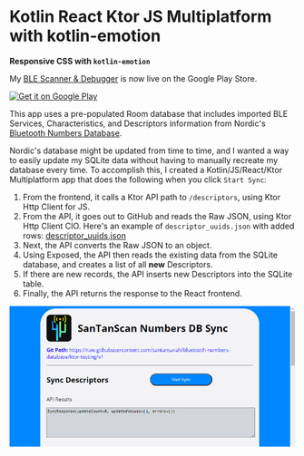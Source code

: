 # Kotlin React Ktor JS Multiplatform with kotlin-emotion

**Responsive CSS with `kotlin-emotion`** 

My [BLE Scanner & Debugger](https://github.com/santansarah/ble-scanner) is now live on the Google Play Store.

<a href='https://play.google.com/store/apps/details?id=com.santansarah.scan&pcampaignid=pcampaignidMKT-Other-global-all-co-prtnr-py-PartBadge-Mar2515-1'><img alt='Get it on Google Play' src='https://play.google.com/intl/en_us/badges/static/images/badges/en_badge_web_generic.png' style="width:300px"/></a>

This app uses a pre-populated Room database that includes imported BLE Services, Characteristics, and Descriptors
information from Nordic's [Bluetooth Numbers Database](https://github.com/NordicSemiconductor/bluetooth-numbers-database).

Nordic's database might be updated from time to time, and I wanted a way to easily update my SQLite data without having
to manually recreate my database every time. To accomplish this, I created a Kotlin/JS/React/Ktor Multiplatform app 
that does the following when you click `Start Sync`:

1. From the frontend, it calls a Ktor API path to `/descriptors`, using Ktor Http Client for JS.
2. From the API, it goes out to GitHub and reads the Raw JSON, using Ktor Http Client CIO. Here's an
   example of `descriptor_uuids.json` with added rows: [descriptor_uuids.json](https://github.com/santansarah/bluetooth-numbers-database/blob/ktor-testing/v1/descriptor_uuids.json)
3. Next, the API converts the Raw JSON to an object.
4. Using Exposed, the API then reads the existing data from the SQLite database, and creates a list of 
   all **new** Descriptors.
5. If there are new records, the API inserts new Descriptors into the SQLite table.
6. Finally, the API returns the response to the React frontend.

![ReactKtorApp](screenshot.png)